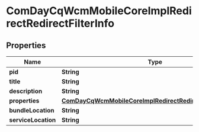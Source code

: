 
# ComDayCqWcmMobileCoreImplRedirectRedirectFilterInfo

## Properties
Name | Type | Description | Notes
------------ | ------------- | ------------- | -------------
**pid** | **String** |  |  [optional]
**title** | **String** |  |  [optional]
**description** | **String** |  |  [optional]
**properties** | [**ComDayCqWcmMobileCoreImplRedirectRedirectFilterProperties**](ComDayCqWcmMobileCoreImplRedirectRedirectFilterProperties.md) |  |  [optional]
**bundleLocation** | **String** |  |  [optional]
**serviceLocation** | **String** |  |  [optional]



